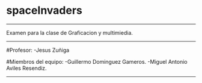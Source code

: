 # spaceInvaders
*******************************************************
Examen para la clase de Graficacion y multimiedia.

*******************************************************
#Profesor:
 -Jesus Zuñiga

#Miembros del equipo:
 -Guillermo Dominguez Gameros.
 -Miguel Antonio Aviles Resendiz.

*******************************************************
